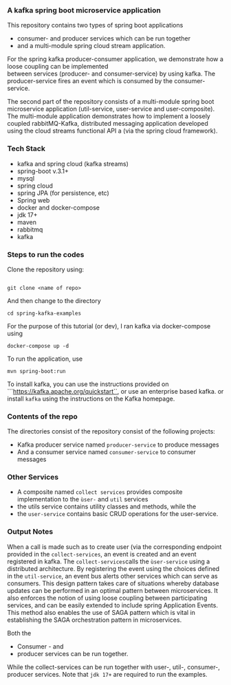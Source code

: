 ### A kafka spring boot microservice application

This repository contains two types of spring boot applications
+ consumer- and producer services which can be run together
+ and a multi-module spring cloud stream application. 

For the spring kafka producer-consumer application, we demonstrate how a loose coupling can be implemented  
between services (producer- and consumer-service) by using kafka. The producer-service fires an event which is consumed
by the consumer-service.

The second part of the repository consists of a multi-module spring boot microservice
application (util-service, user-service and user-composite). The multi-module application 
demonstrates how to implement a loosely coupled rabbitMQ-Kafka, distributed messaging application
developed using the cloud streams functional API a (via the spring cloud framework).

### Tech Stack 
+ kafka and spring cloud (kafka streams)
+ spring-boot v.3.1+
+ mysql
+ spring cloud
+ spring JPA (for persistence, etc)
+ Spring web
+ docker and docker-compose
+ jdk 17+
+ maven
+ rabbitmq
+ kafka


### Steps to run the codes

Clone the repository using:

```git

git clone <name of repo>

```
And then change to the directory
```
cd spring-kafka-examples
```
For the purpose of this tutorial (or dev), I ran kafka via docker-compose using 
```
docker-compose up -d
```
To run the application, use 
```
mvn spring-boot:run
```
To install kafka, you can use the instructions provided on 
```https://kafka.apache.org/quickstart``, or use an enterprise based kafka.
or install  ``kafka`` using the instructions on the Kafka homepage. 

### Contents of the repo

The directories consist of the repository consist of the following projects:

+ Kafka producer service named ``producer-service`` to produce messages
+ And a consumer service named ``consumer-service`` to consumer messages

### Other Services
+ A composite named ```collect services``` provides composite implementation 
 to the ``ùser-`` and `util` services
+ the utils service contains utility classes and methods, while the
+ the `user-service` contains basic CRUD operations for the user-service.

### Output Notes
When a call is made such as to create user (via the corresponding endpoint
provided in the `collect-services`, an event is created and an event registered in kafka. The `collect-services`calls
the `ùser-service` using a distributed architecture. By registering the event using the choices defined in the 
`util-service`, an event bus alerts other services which can serve as consumers. This design pattern takes care of situations whereby
database updates can be performed in an optimal pattern between microservices. It also enforces the notion of using loose coupling between participating services,
and can be easily extended to include spring Application Events. This method also enables the use of SAGA pattern
which is vital in establishing the SAGA orchestration pattern in microservices.

Both the 
+ Consumer - and
+ producer services can be run together. 

While the collect-services can be run together with user-, util-, consumer-, producer 
services. Note that ``jdk 17+`` are required to run the examples.


